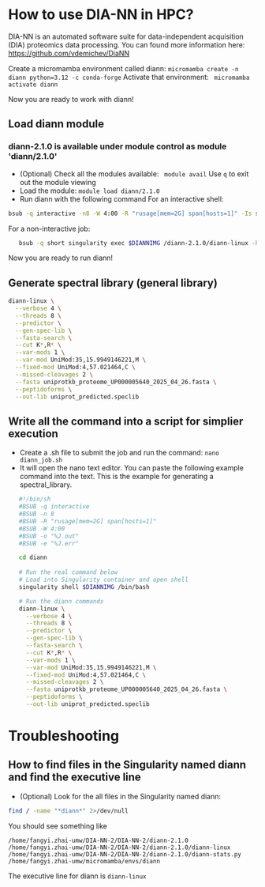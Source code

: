 # How to use DIA-NN in HPC?
DIA-NN is an automated software suite for data-independent acquisition (DIA) proteomics data processing.
You can found more information here: https://github.com/vdemichev/DiaNN

Create a micromamba environment called diann:
```micromamba create -n diann python=3.12 -c conda-forge```
Activate that environment:
``` micromamba activate diann```

Now you are ready to work with diann!

## Load diann module
### diann-2.1.0 is available under module control as module 'diann/2.1.0'
- (Optional) Check all the modules available: ``` module avail```
Use ```q``` to exit out the module viewing
- Load the module: ```module load diann/2.1.0```
- Run diann with the following command
For an interactive shell:
```bash
bsub -q interactive -n8 -W 4:00 -R "rusage[mem=2G] span[hosts=1]" -Is singularity shell $DIANNIMG /bin/bash
```
For a non-interactive job:
``` bash
   bsub -q short singularity exec $DIANNIMG /diann-2.1.0/diann-linux -h
```

Now you are ready to run diann!

## Generate spectral library (general library)
```bash
diann-linux \
  --verbose 4 \
  --threads 8 \
  --predictor \
  --gen-spec-lib \
  --fasta-search \
  --cut K*,R* \
  --var-mods 1 \
  --var-mod UniMod:35,15.9949146221,M \
  --fixed-mod UniMod:4,57.021464,C \
  --missed-cleavages 2 \
  --fasta uniprotkb_proteome_UP000005640_2025_04_26.fasta \
  --peptidoforms \
  --out-lib uniprot_predicted.speclib
```
## Write all the command into a script for simplier execution
- Create a .sh file to submit the job and run the command: ```nano diann_job.sh```
- It will open the nano text editor. You can paste the following example command into the text. This is the example for generating a spectral_library.
``` bash
   #!/bin/sh
   #BSUB -q interactive
   #BSUB -n 8
   #BSUB -R "rusage[mem=2G] span[hosts=1]"
   #BSUB -W 4:00
   #BSUB -o "%J.out"
   #BSUB -e "%J.err"

   cd diann
   
   # Run the real command below
   # Load into Singularity container and open shell
   singularity shell $DIANNIMG /bin/bash

   # Run the diann commands
   diann-linux \
     --verbose 4 \
     --threads 8 \
     --predictor \
     --gen-spec-lib \
     --fasta-search \
     --cut K*,R* \
     --var-mods 1 \
     --var-mod UniMod:35,15.9949146221,M \
     --fixed-mod UniMod:4,57.021464,C \
     --missed-cleavages 2 \
     --fasta uniprotkb_proteome_UP000005640_2025_04_26.fasta \
     --peptidoforms \
     --out-lib uniprot_predicted.speclib
```

# Troubleshooting
## How to find files in the Singularity named diann and find the executive line
- (Optional) Look for the all files in the Singularity named diann:
```bash
find / -name "*diann*" 2>/dev/null
```
You should see something like
```
/home/fangyi.zhai-umw/DIA-NN-2/DIA-NN-2/diann-2.1.0
/home/fangyi.zhai-umw/DIA-NN-2/DIA-NN-2/diann-2.1.0/diann-linux
/home/fangyi.zhai-umw/DIA-NN-2/DIA-NN-2/diann-2.1.0/diann-stats.py
/home/fangyi.zhai-umw/micromamba/envs/diann
```
The executive line for diann is ```diann-linux```
